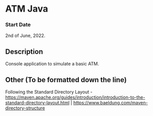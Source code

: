 # ATM Java

### Start Date

2nd of June, 2022.

## Description

Console application to simulate a basic ATM.

## Other (To be formatted down the line)

Following the Standard Directory Layout - https://maven.apache.org/guides/introduction/introduction-to-the-standard-directory-layout.html | https://www.baeldung.com/maven-directory-structure
